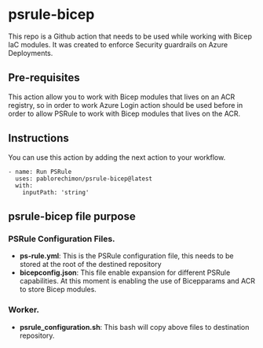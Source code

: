 # psrule-bicep
This repo is a Github action that needs to be used while working with Bicep IaC modules. It was created to enforce Security guardrails on Azure Deployments.

## Pre-requisites
This action allow you to work with Bicep modules that lives on an ACR registry, so in order to work Azure Login action should be used before in order to allow PSRule to work with Bicep modules that lives on the ACR.

## Instructions
You can use this action by adding the next action to your workflow.

    - name: Run PSRule
      uses: pablorechimon/psrule-bicep@latest
      with:
        inputPath: 'string'

## psrule-bicep file purpose

### PSRule Configuration Files.
* **ps-rule.yml**: This is the PSRule configuration file, this needs to be stored at the root of the destined repository
* **bicepconfig.json**: This file enable expansion for different PSRule capabilities. At this moment is enabling the use of Bicepparams and ACR to store Bicep modules.

### Worker.
* **psrule_configuration.sh**: This bash will copy above files to destination repository.

      